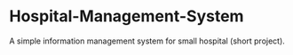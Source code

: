# Hospital-Management-System
 A simple information management system for small hospital (short project).
